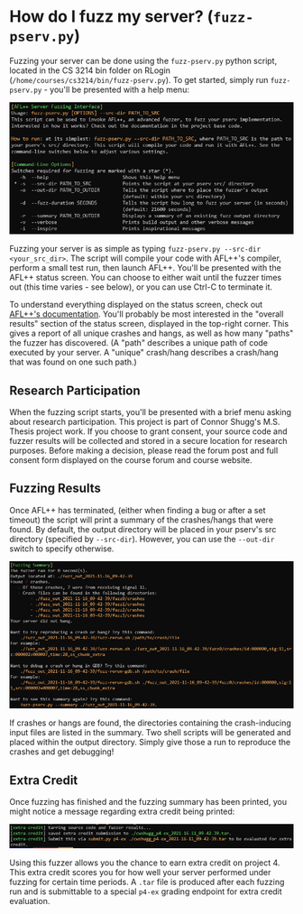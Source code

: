 # How do I fuzz my server? (`fuzz-pserv.py`)

Fuzzing your server can be done using the `fuzz-pserv.py` python script, located in the CS 3214 bin folder on RLogin (`/home/courses/cs3214/bin/fuzz-pserv.py`). To get started, simply run `fuzz-pserv.py` - you'll be presented with a help menu:

![](./images/img_fuzz_pserv_screenshot1.png)
  
Fuzzing your server is as simple as typing `fuzz-pserv.py --src-dir <your_src_dir>`. The script will compile your code with AFL++'s compiler, perform a small test run, then launch AFL++. You'll be presented with the AFL++ status screen. You can choose to either wait until the fuzzer times out (this time varies - see below), or you can use Ctrl-C to terminate it.
  
To understand everything displayed on the status screen, check out [AFL++'s documentation](https://aflplus.plus/docs/status_screen/). You'll probably be most interested in the "overall results" section of the status screen, displayed in the top-right corner. This gives a report of all unique crashes and hangs, as well as how many "paths" the fuzzer has discovered. (A "path" describes a unique path of code executed by your server. A "unique" crash/hang describes a crash/hang that was found on one such path.)

## Research Participation

When the fuzzing script starts, you'll be presented with a brief menu asking about research participation. This project is part of Connor Shugg's M.S. Thesis project work. If you choose to grant consent, your source code and fuzzer results will be collected and stored in a secure location for research purposes. Before making a decision, please read the forum post and full consent form displayed on the course forum and course website.

## Fuzzing Results

Once AFL++ has terminated, (either when finding a bug or after a set timeout) the script will print a summary of the crashes/hangs that were found. By default, the output directory will be placed in your pserv's src directory (specified by `--src-dir`). However, you can use the `--out-dir` switch to specify otherwise.

![](./images/img_fuzz_pserv_screenshot2.png)

If crashes or hangs are found, the directories containing the crash-inducing input files are listed in the summary. Two shell scripts will be generated and placed within the output directory. Simply give those a run to reproduce the crashes and get debugging!

## Extra Credit

Once fuzzing has finished and the fuzzing summary has been printed, you might notice a message regarding extra credit being printed:

![](./images/img_fuzz_pserv_screenshot3.png)

Using this fuzzer allows you the chance to earn extra credit on project 4. This extra credit scores you for how well your server performed under fuzzing for certain time periods. A `.tar` file is produced after each fuzzing run and is submittable to a special `p4-ex` grading endpoint for extra credit evaluation.

